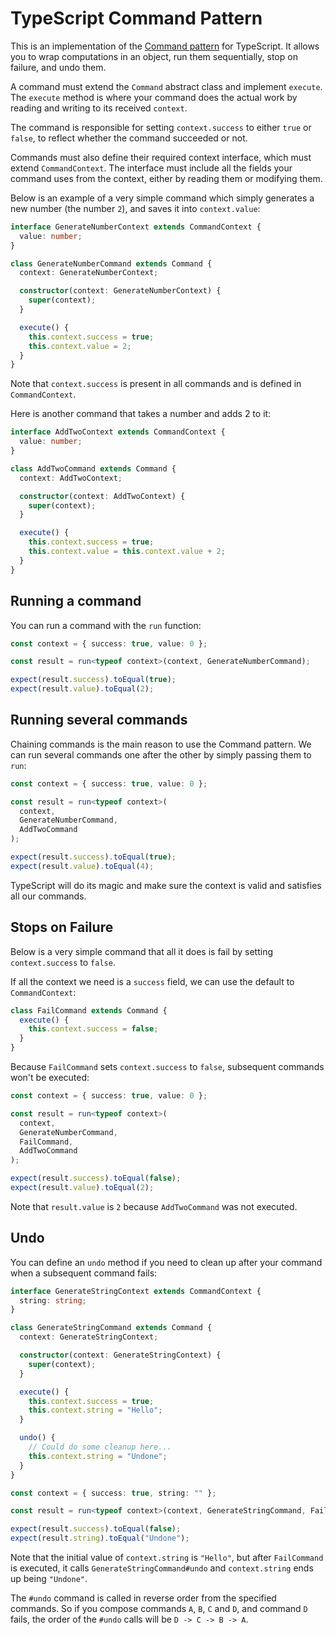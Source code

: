 # TypeScript Command Pattern

This is an implementation of the [Command
pattern](https://refactoring.guru/design-patterns/command) for TypeScript. It
allows you to wrap computations in an object, run them sequentially, stop on
failure, and undo them.

A command must extend the `Command` abstract class and implement `execute`.
The `execute` method is where your command does the actual work by reading and
writing to its received `context`.

The command is responsible for setting `context.success` to either `true` or
`false`, to reflect whether the command succeeded or not.

Commands must also define their required context interface, which must extend
`CommandContext`. The interface must include all the fields your command uses
from the context, either by reading them or modifying them.

Below is an example of a very simple command which simply generates a new
number (the number `2`), and saves it into `context.value`:

```typescript
interface GenerateNumberContext extends CommandContext {
  value: number;
}

class GenerateNumberCommand extends Command {
  context: GenerateNumberContext;

  constructor(context: GenerateNumberContext) {
    super(context);
  }

  execute() {
    this.context.success = true;
    this.context.value = 2;
  }
}
```

Note that `context.success` is present in all commands and is defined in
`CommandContext`.

Here is another command that takes a number and adds 2 to it:

```typescript
interface AddTwoContext extends CommandContext {
  value: number;
}

class AddTwoCommand extends Command {
  context: AddTwoContext;

  constructor(context: AddTwoContext) {
    super(context);
  }

  execute() {
    this.context.success = true;
    this.context.value = this.context.value + 2;
  }
}
```

## Running a command

You can run a command with the `run` function:

```typescript
const context = { success: true, value: 0 };

const result = run<typeof context>(context, GenerateNumberCommand);

expect(result.success).toEqual(true);
expect(result.value).toEqual(2);
```

## Running several commands

Chaining commands is the main reason to use the Command pattern. We can run
several commands one after the other by simply passing them to `run`:

```typescript
const context = { success: true, value: 0 };

const result = run<typeof context>(
  context,
  GenerateNumberCommand,
  AddTwoCommand
);

expect(result.success).toEqual(true);
expect(result.value).toEqual(4);
```

TypeScript will do its magic and make sure the context is valid and satisfies
all our commands.

## Stops on Failure

Below is a very simple command that all it does is fail by setting
`context.success` to `false`.

If all the context we need is a `success` field, we can use the default
to `CommandContext`:

```typescript
class FailCommand extends Command {
  execute() {
    this.context.success = false;
  }
}
```

Because `FailCommand` sets `context.success` to `false`, subsequent commands
won't be executed:

```typescript
const context = { success: true, value: 0 };

const result = run<typeof context>(
  context,
  GenerateNumberCommand,
  FailCommand,
  AddTwoCommand
);

expect(result.success).toEqual(false);
expect(result.value).toEqual(2);
```

Note that `result.value` is `2` because `AddTwoCommand` was not executed.

## Undo

You can define an `undo` method if you need to clean up after your command
when a subsequent command fails:

```typescript
interface GenerateStringContext extends CommandContext {
  string: string;
}

class GenerateStringCommand extends Command {
  context: GenerateStringContext;

  constructor(context: GenerateStringContext) {
    super(context);
  }

  execute() {
    this.context.success = true;
    this.context.string = "Hello";
  }

  undo() {
    // Could do some cleanup here...
    this.context.string = "Undone";
  }
}
```

```typescript
const context = { success: true, string: "" };

const result = run<typeof context>(context, GenerateStringCommand, FailCommand);

expect(result.success).toEqual(false);
expect(result.string).toEqual("Undone");
```

Note that the initial value of `context.string` is `"Hello"`, but after
`FailCommand` is executed, it calls `GenerateStringCommand#undo` and
`context.string` ends up being `"Undone"`.

The `#undo` command is called in reverse order from the specified commands. So
if you compose commands `A`, `B`, `C` and `D`, and command `D` fails, the
order of the `#undo` calls will be `D -> C -> B -> A`.
